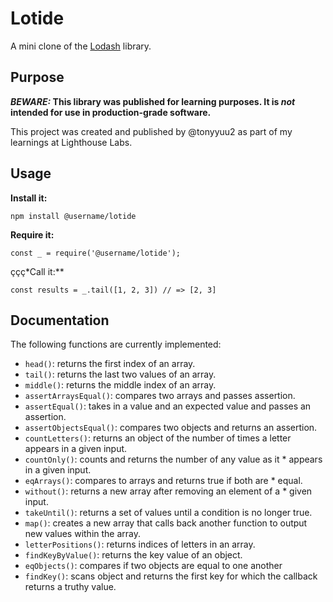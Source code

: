 # Lotide

A mini clone of the [Lodash](https://lodash.com) library.

## Purpose

**_BEWARE:_ This library was published for learning purposes. It is _not_ intended for use in production-grade software.**

This project was created and published by @tonyyuu2 as part of my learnings at Lighthouse Labs. 

## Usage

**Install it:**

`npm install @username/lotide`

**Require it:**

`const _ = require('@username/lotide');`

ççç*Call it:**

`const results = _.tail([1, 2, 3]) // => [2, 3]`

## Documentation

The following functions are currently implemented:

* `head()`: returns the first index of an array.
* `tail()`: returns the last two values of an array.
* `middle()`: returns the middle index of an array.
* `assertArraysEqual()`: compares two arrays and passes assertion.
* `assertEqual()`: takes in a value and an expected value and passes an assertion.
* `assertObjectsEqual()`: compares two objects and returns an assertion.
* `countLetters()`: returns an object of the number of times a  letter appears in a given input.
* `countOnly()`: counts and returns the number of any value as it * appears in a given input.
* `eqArrays()`: compares to arrays and returns true if both are * equal.
* `without()`: returns a new array after removing an element of a * given input.
* `takeUntil()`: returns a set of values until a condition is no longer true. 
* `map()`: creates a new array that calls back another function  to output new values within the array.
* `letterPositions()`: returns indices of letters in an array.
* `findKeyByValue()`: returns the key value of an object.
* `eqObjects()`: compares if two objects are equal to one another
* `findKey()`: scans object and returns the first key for which the callback returns a truthy value.